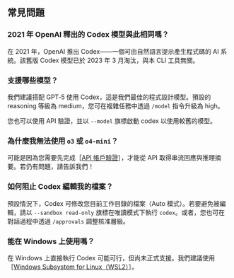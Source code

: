 ## 常見問題

### 2021 年 OpenAI 釋出的 Codex 模型與此相同嗎？

在 2021 年，OpenAI 推出 Codex——一個可由自然語言提示產生程式碼的 AI 系統。該舊版 Codex 模型已於 2023 年 3 月淘汰，與本 CLI 工具無關。

### 支援哪些模型？

我們建議搭配 GPT‑5 使用 Codex，這是我們最佳的程式設計模型。預設的 reasoning 等級為 medium，您可在複雜任務中透過 `/model` 指令升級為 high。

您也可以使用 API 驗證，並以 `--model` 旗標啟動 codex 以使用較舊的模型。

### 為什麼我無法使用 `o3` 或 `o4-mini`？

可能是因為您需要先完成［<a href="https://help.openai.com/en/articles/10910291-api-organization-verification">API 帳戶驗證</a>］，才能從 API 取得串流回應與推理摘要。若仍有問題，請告訴我們！

### 如何阻止 Codex 編輯我的檔案？

預設情況下，Codex 可修改您目前工作目錄的檔案（Auto 模式）。若要避免被編輯，請以 `--sandbox read-only` 旗標在唯讀模式下執行 `codex`。或者，您也可在對話過程中透過 `/approvals` 調整核准層級。

### 能在 Windows 上使用嗎？

在 Windows 上直接執行 Codex 可能可行，但尚未正式支援。我們建議使用［<a href="https://learn.microsoft.com/en-us/windows/wsl/install">Windows Subsystem for Linux（WSL2）</a>］。
